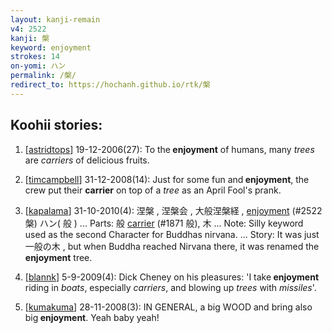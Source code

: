 ```yaml
---
layout: kanji-remain
v4: 2522
kanji: 槃
keyword: enjoyment
strokes: 14
on-yomi: ハン
permalink: /槃/
redirect_to: https://hochanh.github.io/rtk/槃
---
```


## Koohii stories: 

1) [<a href="http://kanji.koohii.com/profile/astridtops">astridtops</a>] 19-12-2006(27): To the<strong> enjoyment</strong> of humans, many <em>trees</em> are <em>carriers</em> of delicious fruits.

2) [<a href="http://kanji.koohii.com/profile/timcampbell">timcampbell</a>] 31-12-2008(14): Just for some fun and<strong> enjoyment</strong>, the crew put their <strong>carrier</strong> on top of a <em>tree</em> as an April Fool&#039;s prank.

3) [<a href="http://kanji.koohii.com/profile/kapalama">kapalama</a>] 31-10-2010(4): 涅槃 , 涅槃会 , 大般涅槃経 , <a href="../v4/2522.html">enjoyment</a> (#2522 槃) ハン( 般 ) ... Parts: 般 <a href="../v4/1871.html">carrier</a> (#1871 般), 木 ... Note: Silly keyword used as the second Character for Buddhas nirvana. ... Story: It was just 一般の木 , but when Buddha reached Nirvana there, it was renamed the<strong> enjoyment</strong> tree.

4) [<a href="http://kanji.koohii.com/profile/blannk">blannk</a>] 5-9-2009(4): Dick Cheney on his pleasures: &#039;I take<strong> enjoyment</strong> riding in <em>boats</em>, especially <em>carriers</em>, and blowing up <em>trees</em> with <em>missiles</em>&#039;.

5) [<a href="http://kanji.koohii.com/profile/kumakuma">kumakuma</a>] 28-11-2008(3): IN GENERAL, a big WOOD and bring also big<strong> enjoyment</strong>. Yeah baby yeah!

